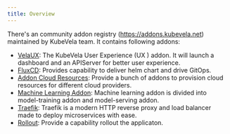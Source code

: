 ```yaml
---
title: Overview
---
```


There's an community addon registry (https://addons.kubevela.net) maintained by KubeVela team. It contains following addons:

* [VelaUX](./velaux): The KubeVela User Experience (UX ) addon. It will launch a dashboard and an APIServer for better user experience.
* [FluxCD](./fluxcd): Provides capability to deliver helm chart and drive GitOps.
* [Addon Cloud Resources](./terraform): Provide a bunch of addons to provision cloud resources for different cloud providers.
* [Machine Learning Addon](./ai): Machine learning addon is divided into model-training addon and model-serving addon.
* [Traefik](./traefik): Traefik is a modern HTTP reverse proxy and load balancer made to deploy microservices with ease.
* [Rollout](./rollout): Provide a capability rollout the applicaton.
